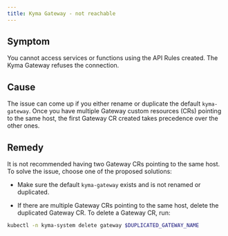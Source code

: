 ```yaml
---
title: Kyma Gateway - not reachable
---
```


## Symptom

You cannot access services or functions using the API Rules created. The Kyma Gateway refuses the connection.

## Cause

The issue can come up if you either rename or duplicate the default `kyma-gateway`. Once you have multiple Gateway custom resources (CRs) pointing to the same host, the first Gateway CR created takes precedence over the other ones.

## Remedy

It is not recommended having two Gateway CRs pointing to the same host. To solve the issue, choose one of the proposed solutions:

- Make sure the default `kyma-gateway` exists and is not renamed or duplicated.

- If there are multiple Gateway CRs pointing to the same host, delete the duplicated Gateway CR. To delete a Gateway CR, run:

```bash
kubectl -n kyma-system delete gateway $DUPLICATED_GATEWAY_NAME
```
